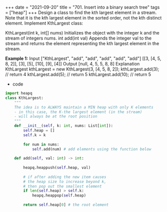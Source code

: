 +++ 
date = "2021-09-20"
title = "701. Insert into a binary search tree"
tags = ["heap"]
+++
Design a class to find the kth largest element in a stream. Note that it is the kth largest element in the sorted order, not the kth distinct element.
Implement KthLargest class:

KthLargest(int k, int[] nums) Initializes the object with the integer k and the stream of integers nums.
int add(int val) Appends the integer val to the stream and returns the element representing the kth largest element in the stream. 

**Example 1:**
Input ["KthLargest", "add", "add", "add", "add", "add"] [[3, [4, 5, 8, 2]], [3], [5], [10], [9], [4]] Output [null, 4, 5, 5, 8, 8] Explanation KthLargest kthLargest = new KthLargest(3, [4, 5, 8, 2]); kthLargest.add(3); // return 4 kthLargest.add(5); // return 5 kthLargest.add(10); // return 5
- code
```py
import heapq
class KthLargest:
    """
    The idea is to ALWAYS maintain a MIN heap with only K elements
    - in this case, the K-the largest element (in the stream)
    - will always be at the root position
    """
    def __init__(self, k: int, nums: List[int]):
        self.heap = []
        self.k = k
        
        for num in nums:
            self.add(num) # add elements using the function below
        
    def add(self, val: int) -> int:
        
        heapq.heappush(self.heap, val)
        
        # if after adding the new item causes 
        # the heap size to increase beyond k, 
        # then pop out the smallest element 
        if len(self.heap) > self.k: 
            heapq.heappop(self.heap)
            
        return self.heap[0] # the root element



```

